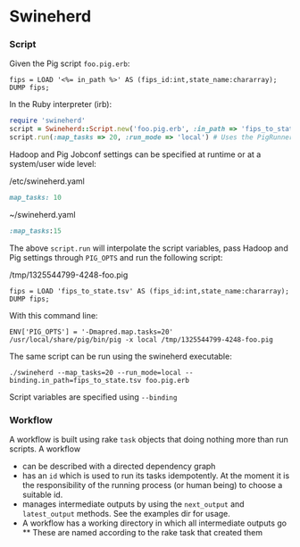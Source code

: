 # Swineherd

### Script

Given the Pig script `foo.pig.erb`:

```
fips = LOAD '<%= in_path %>' AS (fips_id:int,state_name:chararray);
DUMP fips;
```

In the Ruby interpreter (irb):

```ruby
require 'swineherd'
script = Swineherd::Script.new('foo.pig.erb', :in_path => 'fips_to_state.tsv')
script.run(:map_tasks => 20, :run_mode => 'local') # Uses the PigRunner based upon the filename extension
```

Hadoop and Pig Jobconf settings can be specified at runtime or at a system/user wide level:

/etc/swineherd.yaml
	
```ruby
map_tasks: 10
```

~/swineherd.yaml

```ruby
:map_tasks:15
```

The above `script.run` will interpolate the script variables, pass Hadoop and Pig settings through `PIG_OPTS` and run the following script:

/tmp/1325544799-4248-foo.pig

```
fips = LOAD 'fips_to_state.tsv' AS (fips_id:int,state_name:chararray);
DUMP fips;
```

With this command line:

```
ENV['PIG_OPTS'] = '-Dmapred.map.tasks=20'
/usr/local/share/pig/bin/pig -x local /tmp/1325544799-4248-foo.pig
```

The same script can be run using the swineherd executable:

```
./swineherd --map_tasks=20 --run_mode=local --binding.in_path=fips_to_state.tsv foo.pig.erb
```

Script variables are specified using `--binding`

### Workflow

A workflow is built using rake `task` objects that doing nothing more than run scripts. A workflow

* can be described with a directed dependency graph
* has an `id` which is used to run its tasks idempotently. At the moment it is the responsibility of the running process (or human being) to choose a suitable id.
* manages intermediate outputs by using the `next_output` and `latest_output` methods. See the examples dir for usage.
* A workflow has a working directory in which all intermediate outputs go
** These are named according to the rake task that created them
